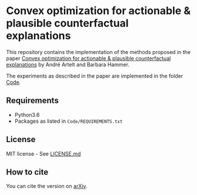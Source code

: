 # Convex optimization for actionable & plausible counterfactual explanations

This repository contains the implementation of the methods proposed in the paper [Convex optimization for actionable & plausible counterfactual explanations](paper.pdf) by André Artelt and Barbara Hammer.

The experiments as described in the paper are implemented in the folder [Code](Code/).

## Requirements

- Python3.6
- Packages as listed in `Code/REQUIREMENTS.txt`

## License

MIT license - See [LICENSE.md](LICENSE.md)

## How to cite

You can cite the version on [arXiv](http://arxiv.org/abs/2105.07630).
